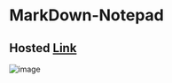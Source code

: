 # MarkDown-Notepad

## Hosted [Link](https://markdown-notepad-mayank.netlify.app/)

![image](https://github.com/Mayankkatheriya/MarkDown-Notepad/assets/128832286/b4acc9fc-3b33-4dec-baf8-c817843605fd)
